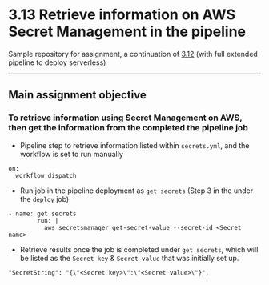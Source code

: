 # 3.13 Retrieve information on AWS Secret Management in the pipeline

Sample repository for assignment, a continuation of [3.12](https://github.com/nydur/serverless-cicd-feb22) (with full extended pipeline to deploy serverless)

---

## Main assignment objective

### To retrieve information using Secret Management on AWS, then get the information from the completed the pipeline job

- Pipeline step to retrieve information listed within `secrets.yml`, and the workflow is set to run manually

```
on:
  workflow_dispatch
```

- Run job in the pipeline deployment as `get secrets` (Step 3 in the under the `deploy` job)

```
- name: get secrets
        run: |
          aws secretsmanager get-secret-value --secret-id <Secret name>

```

- Retrieve results once the job is completed under `get secrets`, which will be listed as the `Secret key` & `Secret value` that was initially set up.

```
"SecretString": "{\"<Secret key>\":\"<Secret value>\"}",

```
